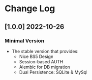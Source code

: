 # Change Log

## [1.0.0] 2022-10-26 
### Minimal Version

- The stable version that provides: 
  - Nice BS5 Design
  - Session-based AUTH
  - Alembic for DB migration
  - Dual Persistence: SQLite & MySql
  